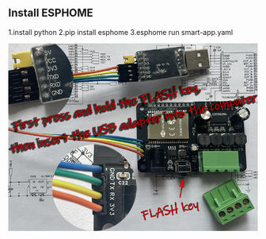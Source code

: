 ## Install ESPHOME
1.install python
2.pip install esphome
3.esphome run smart-app.yaml

![Smart Amplifier ESP32](/photos/003-800.jpg)

